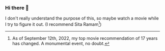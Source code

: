 ### Hi there 👋

I don't really understand the purpose of this, so maybe watch a movie while I try to figure it out. (I recommend Sita Ramam[^1])
<!--
**pradyungn/pradyungn** is a ✨ _special_ ✨ repository because its `README.md` (this file) appears on your GitHub profile.

Here are some ideas to get you started:

- 🔭 I’m currently working on ...
- 🌱 I’m currently learning ...
- 👯 I’m looking to collaborate on ...
- 🤔 I’m looking for help with ...
- 💬 Ask me about ...
- 📫 How to reach me: ...
- 😄 Pronouns: ...
- ⚡ Fun fact: ...
-->
[^1]: As of September 12th, 2022, my top movie recommendation of 17 years has changed. A monumental event, no doubt.
